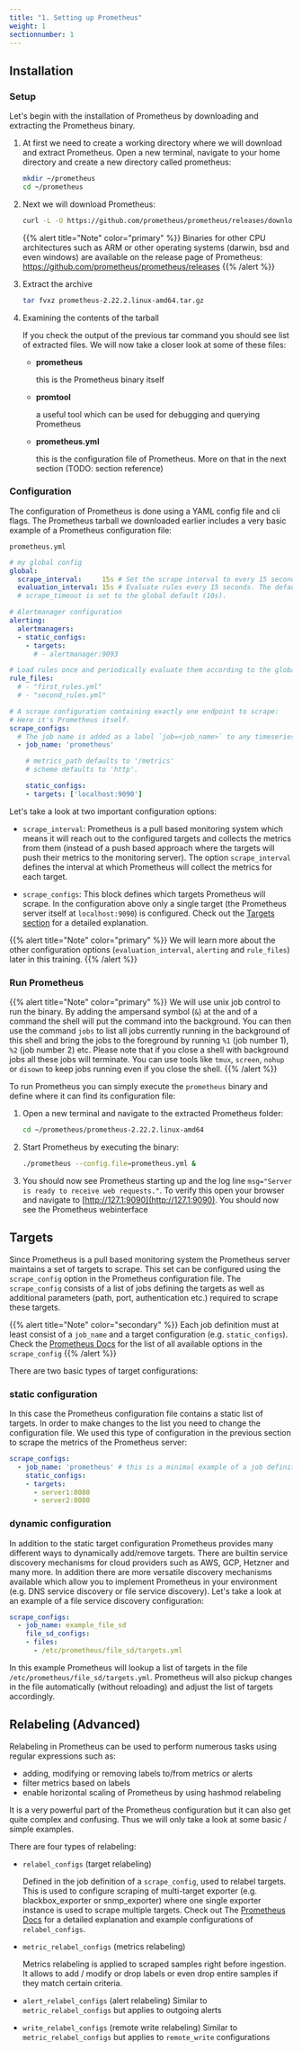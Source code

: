 ```yaml
---
title: "1. Setting up Prometheus"
weight: 1
sectionnumber: 1
---
```


## Installation

### Setup

Let's begin with the installation of Prometheus by downloading and extracting the Prometheus binary.

1. At first we need to create a working directory where we will download and extract Prometheus. Open a new terminal, navigate to your home directory and create a new directory called prometheus:

    ```bash
    mkdir ~/prometheus
    cd ~/prometheus
    ```


1. Next we will download Prometheus:

    ```bash
    curl -L -O https://github.com/prometheus/prometheus/releases/download/v2.22.2/prometheus-2.22.2.linux-amd64.tar.gz
    ```

    {{% alert title="Note" color="primary" %}}
Binaries for other CPU architectures such as ARM or other operating systems (darwin, bsd and even windows) are available on the release page of Prometheus: https://github.com/prometheus/prometheus/releases
    {{% /alert %}}

1. Extract the archive

    ```bash
    tar fvxz prometheus-2.22.2.linux-amd64.tar.gz
    ```

1. Examining the contents of the tarball

    If you check the output of the previous tar command you should see list of extracted files. We will now take a closer look at some of these files:

    * **prometheus**

        this is the Prometheus binary itself

    * **promtool**

        a useful tool which can be used for debugging and querying Prometheus

    * **prometheus.yml**

        this is the configuration file of Prometheus. More on that in the next section (TODO: section reference)


### Configuration

The configuration of Prometheus is done using a YAML config file and cli flags. The Prometheus tarball we downloaded earlier includes a very basic example of a Prometheus configuration file:

`prometheus.yml`

```yaml
# my global config
global:
  scrape_interval:     15s # Set the scrape interval to every 15 seconds. Default is every 1 minute.
  evaluation_interval: 15s # Evaluate rules every 15 seconds. The default is every 1 minute.
  # scrape_timeout is set to the global default (10s).

# Alertmanager configuration
alerting:
  alertmanagers:
  - static_configs:
    - targets:
      # - alertmanager:9093

# Load rules once and periodically evaluate them according to the global 'evaluation_interval'.
rule_files:
  # - "first_rules.yml"
  # - "second_rules.yml"

# A scrape configuration containing exactly one endpoint to scrape:
# Here it's Prometheus itself.
scrape_configs:
  # The job name is added as a label `job=<job_name>` to any timeseries scraped from this config.
  - job_name: 'prometheus'

    # metrics_path defaults to '/metrics'
    # scheme defaults to 'http'.

    static_configs:
    - targets: ['localhost:9090']
```

Let's take a look at two important configuration options:

* `scrape_interval`: Prometheus is a pull based monitoring system which means it will reach out to the configured targets and collects the metrics from them (instead of a push based approach where the targets will push their metrics to the monitoring server). The option `scrape_interval` defines the interval at which Prometheus will collect the metrics for each target.

* `scrape_configs`: This block defines which targets Prometheus will scrape. In the configuration above only a single target (the Prometheus server itself at `localhost:9090`) is configured. Check out the [Targets section](targets) for a detailed explanation.

{{% alert title="Note" color="primary" %}}
We will learn more about the other configuration options (`evaluation_interval`, `alerting` and `rule_files`) later in this training.
{{% /alert %}}

### Run Prometheus

{{% alert title="Note" color="primary" %}}
We will use unix job control to run the binary. By adding the ampersand symbol (`&`) at the and of a command the shell will put the command into the background. You can then use the command `jobs` to list all jobs currently running in the background of this shell and bring the jobs to the foreground by running `%1` (job number 1), `%2` (job number 2) etc. Please note that if you close a shell with background jobs all these jobs will terminate.
You can use tools like `tmux`, `screen`, `nohup` or `disown` to keep jobs running even if you close the shell.
{{% /alert %}}

To run Prometheus you can simply execute the `prometheus` binary and define where it can find its configuration file:

1. Open a new terminal and navigate to the extracted Prometheus folder:

    ```bash
    cd ~/prometheus/prometheus-2.22.2.linux-amd64
    ```
1. Start Prometheus by executing the binary:

    ```bash
    ./prometheus --config.file=prometheus.yml &
    ```
1. You should now see Prometheus starting up and the log line `msg="Server is ready to receive web requests."`. To verify this open your browser and navigate to [http://127.1:9090](http://127.1:9090). You should now see the Prometheus webinterface


## Targets

Since Prometheus is a pull based monitoring system the Prometheus server maintains a set of targets to scrape. This set can be configured using the `scrape_config` option in the Prometheus configuration file. The `scrape_config` consists of a list of jobs defining the targets as well as additional parameters (path, port, authentication etc.) required to scrape these targets.

{{% alert title="Note" color="secondary" %}}
Each job definition must at least consist of a `job_name` and a target configuration (e.g. `static_configs`).  Check the [Prometheus Docs](https://prometheus.io/docs/prometheus/latest/configuration/configuration/#scrape_config) for the list of all available options in the `scrape_config`
{{% /alert %}}

There are two basic types of target configurations:

### static configuration

In this case the Prometheus configuration file contains a static list of targets. In order to make changes to the list you need to change the configuration file. We used this type of configuration in the previous section to scrape the metrics of the Prometheus server:

```yaml
scrape_configs:
  - job_name: 'prometheus' # this is a minimal example of a job definition containing the job_name and a target configuration
    static_configs:
    - targets:
      - server1:8080
      - server2:8080
```

### dynamic configuration

In addition to the static target configuration Prometheus provides many different ways to dynamically add/remove targets. There are builtin service discovery mechanisms for cloud providers such as AWS, GCP, Hetzner and many more. In addition there are more versatile discovery mechanisms available which allow you to implement Prometheus in your environment (e.g. DNS service discovery or file service discovery).
Let's take a look at an example of a file service discovery configuration:

```yaml
scrape_configs:
  - job_name: example_file_sd
    file_sd_configs:
    - files:
      - /etc/prometheus/file_sd/targets.yml
```
In this example Prometheus will lookup a list of targets in the file `/etc/prometheus/file_sd/targets.yml`. Prometheus will also pickup changes in the file automatically (without reloading) and adjust the list of targets accordingly.


## Relabeling (Advanced)

Relabeling in Prometheus can be used to perform numerous tasks using regular expressions such as:

* adding, modifying or removing labels to/from metrics or alerts
* filter metrics based on labels
* enable horizontal scaling of Prometheus by using hashmod relabeling

It is a very powerful part of the Prometheus configuration but it can also get quite complex and confusing. Thus we will only take a look at some basic / simple examples.

There are four types of relabeling:

* `relabel_configs` (target relabeling)

    Defined in the job definition of a `scrape_config`, used to relabel targets. This is used to configure scraping of multi-target exporter (e.g. blackbox_exporter or snmp_exporter) where one single exporter instance is used to scrape multiple targets. Check out The [Prometheus Docs](https://prometheus.io/docs/guides/multi-target-exporter/#querying-multi-target-exporters-with-prometheus) for a detailed explanation and example configurations of  `relabel_configs`.

* `metric_relabel_configs` (metrics relabeling)

    Metrics relabeling is applied to scraped samples right before ingestion. It allows to add / modify or drop labels or even drop entire samples if they match certain criteria.

* `alert_relabel_configs` (alert relabeling)
    Similar to `metric_relabel_configs` but applies to outgoing alerts

* `write_relabel_configs` (remote write relabeling)
    Similar to `metric_relabel_configs` but applies to `remote_write` configurations
